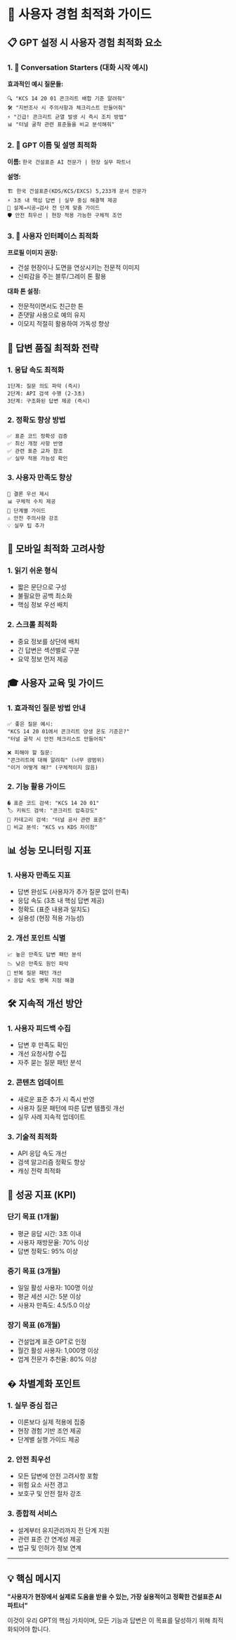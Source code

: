 # 🚀 사용자 경험 최적화 가이드

## 📋 GPT 설정 시 사용자 경험 최적화 요소

### 1. 🎯 Conversation Starters (대화 시작 예시)

**효과적인 예시 질문들:**
```
🔍 "KCS 14 20 01 콘크리트 배합 기준 알려줘"
🛠️ "지반조사 시 주의사항과 체크리스트 만들어줘"
⚡ "긴급! 콘크리트 균열 발생 시 즉시 조치 방법"
📊 "터널 굴착 관련 표준들을 비교 분석해줘"
```

### 2. 📝 GPT 이름 및 설명 최적화

**이름:** `한국 건설표준 AI 전문가 | 현장 실무 파트너`

**설명:**
```
🏗️ 한국 건설표준(KDS/KCS/EXCS) 5,233개 문서 전문가
⚡ 3초 내 핵심 답변 | 실무 중심 해결책 제공
🎯 설계→시공→검사 전 단계 맞춤 가이드
🛡️ 안전 최우선 | 현장 적용 가능한 구체적 조언
```

### 3. 🎨 사용자 인터페이스 최적화

**프로필 이미지 권장:**
- 건설 현장이나 도면을 연상시키는 전문적 이미지
- 신뢰감을 주는 블루/그레이 톤 활용

**대화 톤 설정:**
- 전문적이면서도 친근한 톤
- 존댓말 사용으로 예의 유지
- 이모지 적절히 활용하여 가독성 향상

## 🔧 답변 품질 최적화 전략

### 1. 응답 속도 최적화
```
1단계: 질문 의도 파악 (즉시)
2단계: API 검색 수행 (2-3초)
3단계: 구조화된 답변 제공 (즉시)
```

### 2. 정확도 향상 방법
```
✅ 표준 코드 정확성 검증
✅ 최신 개정 사항 반영
✅ 관련 표준 교차 참조
✅ 실무 적용 가능성 확인
```

### 3. 사용자 만족도 향상
```
🎯 결론 우선 제시
📊 구체적 수치 제공
🔄 단계별 가이드
⚠️ 안전 주의사항 강조
💡 실무 팁 추가
```

## 📱 모바일 최적화 고려사항

### 1. 읽기 쉬운 형식
- 짧은 문단으로 구성
- 불필요한 공백 최소화
- 핵심 정보 우선 배치

### 2. 스크롤 최적화
- 중요 정보를 상단에 배치
- 긴 답변은 섹션별로 구분
- 요약 정보 먼저 제공

## 🎓 사용자 교육 및 가이드

### 1. 효과적인 질문 방법 안내
```
✅ 좋은 질문 예시:
"KCS 14 20 01에서 콘크리트 양생 온도 기준은?"
"터널 굴착 시 안전 체크리스트 만들어줘"

❌ 피해야 할 질문:
"콘크리트에 대해 알려줘" (너무 광범위)
"이거 어떻게 해?" (구체적이지 않음)
```

### 2. 기능 활용 가이드
```
� 표준 코드 검색: "KCS 14 20 01"
🏷️ 키워드 검색: "콘크리트 압축강도"
📂 카테고리 검색: "터널 공사 관련 표준"
🔄 비교 분석: "KCS vs KDS 차이점"
```

## 📊 성능 모니터링 지표

### 1. 사용자 만족도 지표
- 답변 완성도 (사용자가 추가 질문 없이 만족)
- 응답 속도 (3초 내 핵심 답변 제공)
- 정확도 (표준 내용과 일치도)
- 실용성 (현장 적용 가능성)

### 2. 개선 포인트 식별
```
📈 높은 만족도 답변 패턴 분석
📉 낮은 만족도 원인 파악
🔄 반복 질문 패턴 개선
⚡ 응답 속도 병목 지점 해결
```

## 🛠️ 지속적 개선 방안

### 1. 사용자 피드백 수집
- 답변 후 만족도 확인
- 개선 요청사항 수집
- 자주 묻는 질문 패턴 분석

### 2. 콘텐츠 업데이트
- 새로운 표준 추가 시 즉시 반영
- 사용자 질문 패턴에 따른 답변 템플릿 개선
- 실무 사례 지속적 업데이트

### 3. 기술적 최적화
- API 응답 속도 개선
- 검색 알고리즘 정확도 향상
- 캐싱 전략 최적화

## 🎯 성공 지표 (KPI)

### 단기 목표 (1개월)
- 평균 응답 시간: 3초 이내
- 사용자 재방문율: 70% 이상
- 답변 정확도: 95% 이상

### 중기 목표 (3개월)
- 일일 활성 사용자: 100명 이상
- 평균 세션 시간: 5분 이상
- 사용자 만족도: 4.5/5.0 이상

### 장기 목표 (6개월)
- 건설업계 표준 GPT로 인정
- 월간 활성 사용자: 1,000명 이상
- 업계 전문가 추천율: 80% 이상

## � 차별계화 포인트

### 1. 실무 중심 접근
- 이론보다 실제 적용에 집중
- 현장 경험 기반 조언 제공
- 단계별 실행 가이드 제공

### 2. 안전 최우선
- 모든 답변에 안전 고려사항 포함
- 위험 요소 사전 경고
- 보호구 및 안전 절차 강조

### 3. 종합적 서비스
- 설계부터 유지관리까지 전 단계 지원
- 관련 표준 간 연계성 제공
- 법규 및 인허가 정보 연계

---

## 💡 핵심 메시지

**"사용자가 현장에서 실제로 도움을 받을 수 있는, 가장 실용적이고 정확한 건설표준 AI 파트너"**

이것이 우리 GPT의 핵심 가치이며, 모든 기능과 답변은 이 목표를 달성하기 위해 최적화되어야 합니다.